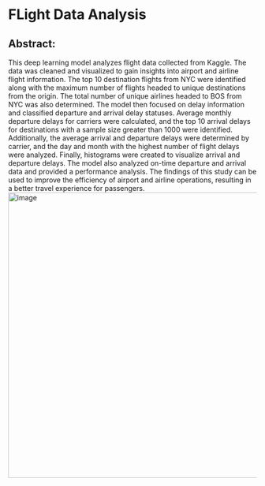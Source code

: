 # FLight Data Analysis
## Abstract:
This deep learning model analyzes flight data collected from Kaggle. The data was cleaned and
visualized to gain insights into airport and airline flight information. The top 10 destination flights
from NYC were identified along with the maximum number of flights headed to unique
destinations from the origin. The total number of unique airlines headed to BOS from NYC was
also determined.
The model then focused on delay information and classified departure and arrival delay
statuses. Average monthly departure delays for carriers were calculated, and the top 10 arrival
delays for destinations with a sample size greater than 1000 were identified. Additionally, the
average arrival and departure delays were determined by carrier, and the day and month with
the highest number of flight delays were analyzed. Finally, histograms were created to visualize
arrival and departure delays.
The model also analyzed on-time departure and arrival data and provided a performance
analysis. The findings of this study can be used to improve the efficiency of airport and airline
operations, resulting in a better travel experience for passengers.
<img width="579" alt="image" src="https://user-images.githubusercontent.com/130492978/235818829-e911f887-2481-474b-a541-234748f56ea9.png">

